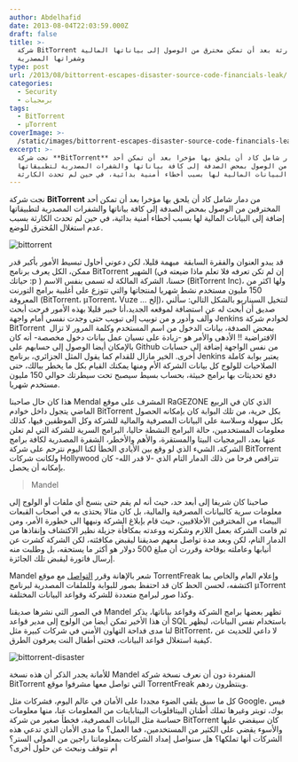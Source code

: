```yaml
---
author: Abdelhafid
date: 2013-08-04T22:03:59.000Z
draft: false
title: >-
  شركة BitTorrent تنجو من كارثة بعد أن تمكن مخترق من الوصول إلى بياناتها المالية
  وشفراتها المصدرية
type: post
url: /2013/08/bittorrent-escapes-disaster-source-code-financials-leak/
categories:
  - Security
  - برمجيات
tags:
  - BitTorrent
  - µTorrent
coverImage: >-
  /static/images/bittorrent-escapes-disaster-source-code-financials-leak/bittorrent.png
excerpt: >-
  نجت شركة **BitTorrent** من دمار شامل كاد أن يلحق بها مؤخرا بعد أن تمكن أحد
  المخترقين من الوصول بمحض الصدفة إلى كافة بياناتها والشفرات المصدرية لتطبيقاتها
  إضافة إلى البيانات المالية لها بسبب أخطاء أمنية بدائية، في حين لم تحدث الكارثة
---
```

نجت شركة **BitTorrent** من دمار شامل كاد أن يلحق بها مؤخرا بعد أن تمكن أحد المخترقين من الوصول بمحض الصدفة إلى كافة بياناتها والشفرات المصدرية لتطبيقاتها إضافة إلى البيانات المالية لها بسبب أخطاء أمنية بدائية، في حين لم تحدث الكارثة بسبب عدم استغلال المُخترق للوضع.

![bittorrent](/static/images/bittorrent-escapes-disaster-source-code-financials-leak/bittorrent.png)

قد يبدو العنوان والفقرة السابقة  مبهمة قليلا، لكن دعوني أحاول تبسيط الأمور بأكبر قدر ممكن، الكل يعرف برنامج BitTorrent الشهير (إن لم تكن تعرفه فلا تعلم ماذا ضيعته في حياتك :p ) حسنا، الشركة المالكة له تسمى بنفس الاسم (BitTorrent Inc)، ولها اكثر من 150 مليون مستخدم نشط شهريا لمنتجاتها والتي تتوزع على أغلبية برامج التورنت المعروفة (BitTorrent، µTorrent، Vuze ... إلخ)، لنتخيل السيناريو بالشكل التالي: سألني صديق أن أبحث له عن استضافة لموقعه الجديد،أنا خبير قليلا بهذه الأمور فرحت أبحث وألف وأدور و من توبيب إلى تبويب حتى وجدت نفسي أمام واجهة Jenkins لخوادم شركة BitTorrent  بمحض الصدفة، بيانات الدخول من اسم المستخدم وكلمة المرور لا تزال الافتراضية !! الأدهى والأمر هو -زيادة على نسيان عمل بيانات دخول مخصصة- أنه كان بالإمكان أيضا الوصول إلى حسابهم على Github من نفس الواجهة إضافة إلى حسابات أخرى. الخير مازال للقدام كما يقول المثل الجزائري، برنامج Jenkins يعتبر بوابة كاملة الصلاحيات للولوج كل بيانات الشركة الأم ومنها يمكنك القيام بكل ما يخطر ببالك، حتى دفع تحديثات بها برامج خبيثة، بحساب بسيط سيصبح تحت سيطرتك حوالي 150 مليون مستخدم شهريا.

هذا كان حال صاحبنا Mendal المشرف على موقع RaGEZONE الذي كان في الربيع الماضي يتجول داخل خوادم BitTorrent بكل حرية، من تلك البوابة كان بإمكانه الحصول بكل سهولة وسلاسة على البيانات المصرفية والمالية للشركة وكل الموظفين فيها، كذلك معلومات المستخدمين، حالة البرامج النشطة حاليا، البرامج السرية للشركة التي لم تعلن عنها بعد، البرمجيات البيتا والمستقرة، والأهم والأخطر، الشفرة المصدرية لكافة برامج الشركة، الشيء الذي لو وقع بين الأيادي الخطأ لكنا اليوم نترحم على شركة BitTorrent ولكانت شركات Hollywood تتراقص فرحا من ذلك الدمار التام الذي -لا قدر الله- كان بإمكانه أن يحصل.

> Mandel

صاحبنا كان شريفا إلى أبعد حد، حيث أنه لم يقم حتى بنسخ أي ملفات أو الولوج إلى معلومات سرية كالبيانات المصرفية والمالية، بل كان مثالا يحتذى به في أصحاب القبعات البيضاء من المخترقين الأخلاقيين، حيث قام بإبلاغ الشركة ونبهها الى خطورة الأمر، ومن ثم قامت الشركة بعمل اللازم وشكرته ووعدته بمكافأة جزيلة نظير الاكتشاف وإنقاذها من الدمار التام، لكن وبعد مدة تواصل معهم صديقنا ليقبض مكافئته، لكن الشركة كشرت عن أنيابها وعاملته بوقاحة وقررت أن مبلغ 500 دولار هو أكثر ما يستحقه، بل وطلبت منه إرسال فاتورة ليقبض تلك الجائزة.

Mandel شعر بالإهانة وقرر [التواصل](https://torrentfreak.com/bittorrent-inc-escapes-disaster-as-source-code-and-financials-leak-130801/) مع موقع TorrentFreak وإعلام العام والخاص بما اكتشفه، لحسن الحظ كان قد احتفظ بصور للبوابة وللملفات المصدرية لبرنامج µTorrent وكذا صور لبرامج متعددة للشركة وقواعد البيانات المختلفة.

في الصور التي نشرها صديقنا Mandel تظهر بعضها برامج الشركة وقواعد بياناتها، يذكر أن هذا الأخير تمكن أيضا من الولوج إلى مدير قواعد SQL باستخدام نفس البيانات، ليظهر لنا مدى فداحة التهاون الأمني في شركات كبيرة مثل BitTorrent، لا داعي للحديث عن كيفية استغلال قواعد البيانات، فحتى أطفال النت يعرفون الطرق.

![bittorrent-disaster](/static/images/bittorrent-escapes-disaster-source-code-financials-leak/bittorrent-disaster.jpg)

للأمانة يجدر الذكر أن هذه نسخة Mandel المنفردة دون أن نعرف نسخة شركة BitTorrent التي تواصل معها مشرفوا موقع TorrentFreak وينتظرون ردهم.

كل ما سبق يلقي الضوء مجددا على الأمان في عالم اليوم، فشركات مثل Google، فيس بوك، تويتر وغيرها تملك أطنان البيتافلوبات البيتابايتات من المعلومات عنا، منها معلومات حساسة مثل البيانات المصرفية، فخطأ صغير من شركة BitTorrent كان سيقضي عليها والأسوء يقضي على الكثير من المستخدمين، فما العمل؟ ما مدى الأمان الذي تدعي هذه الشركات أنها تملكها؟ هل سنواصل إمداد الشركات بمعلوماتنا راجين من المولى الستر؟ أم نتوقف ونبحث عن حلول أخرى؟
